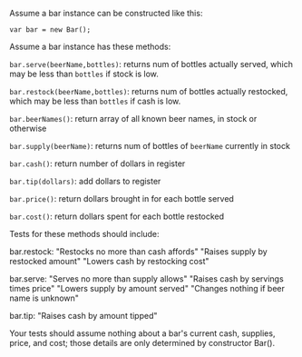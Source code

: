 Assume a bar instance can be constructed like this:

`var bar = new Bar();`

Assume a bar instance has these methods:

`bar.serve(beerName,bottles)`:
 returns num of bottles actually served, which may be less than `bottles` if stock is low.

`bar.restock(beerName,bottles)`:
returns num of bottles actually restocked, which may be less than `bottles` if cash is low.

`bar.beerNames()`:
return array of all known beer names, in stock or otherwise

`bar.supply(beerName)`:
returns num of bottles of `beerName` currently in stock

`bar.cash()`:
return number of dollars in register

`bar.tip(dollars)`:
add dollars to register

`bar.price()`: return dollars brought in for each bottle served

`bar.cost()`: return dollars spent for each bottle restocked



Tests for these methods should include:

bar.restock:
"Restocks no more than cash affords"
"Raises supply by restocked amount"
"Lowers cash by restocking cost"

bar.serve:
"Serves no more than supply allows"
"Raises cash by servings times price"
"Lowers supply by amount served"
"Changes nothing if beer name is unknown"

bar.tip:
"Raises cash by amount tipped"


Your tests should assume nothing about a bar's
current cash, supplies, price, and cost;
those details are only determined by constructor Bar().

